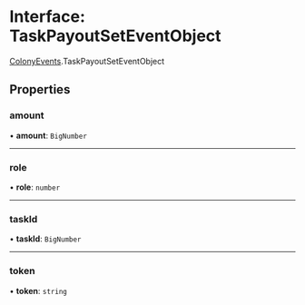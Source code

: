 # Interface: TaskPayoutSetEventObject

[ColonyEvents](../modules/ColonyEvents.md).TaskPayoutSetEventObject

## Properties

### amount

• **amount**: `BigNumber`

___

### role

• **role**: `number`

___

### taskId

• **taskId**: `BigNumber`

___

### token

• **token**: `string`
